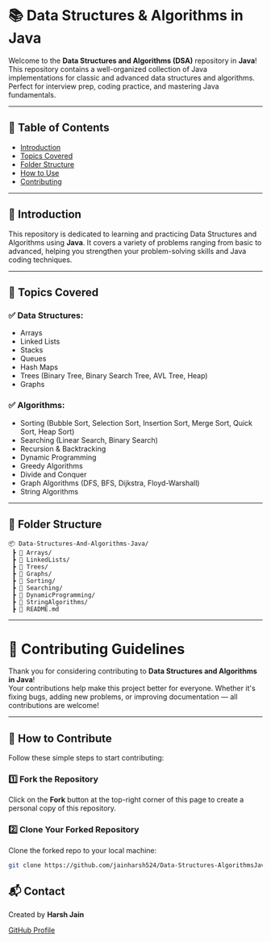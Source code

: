 # 📚 Data Structures & Algorithms in Java

Welcome to the **Data Structures and Algorithms (DSA)** repository in **Java**!  
This repository contains a well-organized collection of Java implementations for classic and advanced data structures and algorithms. Perfect for interview prep, coding practice, and mastering Java fundamentals.

---

## 📖 Table of Contents

- [Introduction](#introduction)
- [Topics Covered](#topics-covered)
- [Folder Structure](#folder-structure)
- [How to Use](#how-to-use)
- [Contributing](#contributing)

---

## 📌 Introduction

This repository is dedicated to learning and practicing Data Structures and Algorithms using **Java**. It covers a variety of problems ranging from basic to advanced, helping you strengthen your problem-solving skills and Java coding techniques.

---

## 📂 Topics Covered

### ✅ Data Structures:
- Arrays
- Linked Lists
- Stacks
- Queues
- Hash Maps
- Trees (Binary Tree, Binary Search Tree, AVL Tree, Heap)
- Graphs

### ✅ Algorithms:
- Sorting (Bubble Sort, Selection Sort, Insertion Sort, Merge Sort, Quick Sort, Heap Sort)
- Searching (Linear Search, Binary Search)
- Recursion & Backtracking
- Dynamic Programming
- Greedy Algorithms
- Divide and Conquer
- Graph Algorithms (DFS, BFS, Dijkstra, Floyd-Warshall)
- String Algorithms

---

## 📁 Folder Structure

```plaintext
📦 Data-Structures-And-Algorithms-Java/
 ┣ 📂 Arrays/
 ┣ 📂 LinkedLists/
 ┣ 📂 Trees/
 ┣ 📂 Graphs/
 ┣ 📂 Sorting/
 ┣ 📂 Searching/
 ┣ 📂 DynamicProgramming/
 ┣ 📂 StringAlgorithms/
 ┣ 📜 README.md
```
---
# 🤝 Contributing Guidelines

Thank you for considering contributing to **Data Structures and Algorithms in Java**!  
Your contributions help make this project better for everyone. Whether it's fixing bugs, adding new problems, or improving documentation — all contributions are welcome!

---

## 📌 How to Contribute

Follow these simple steps to start contributing:

### 1️⃣ Fork the Repository
Click on the **Fork** button at the top-right corner of this page to create a personal copy of this repository.

### 2️⃣ Clone Your Forked Repository
Clone the forked repo to your local machine:
```bash
git clone https://github.com/jainharsh524/Data-Structures-AlgorithmsJava.git
```


  <h2>📬 Contact</h2>
  <p>Created by <strong>Harsh Jain</strong></p>
  <p><a href="https://github.com/jainharsh524">GitHub Profile</a></p>

